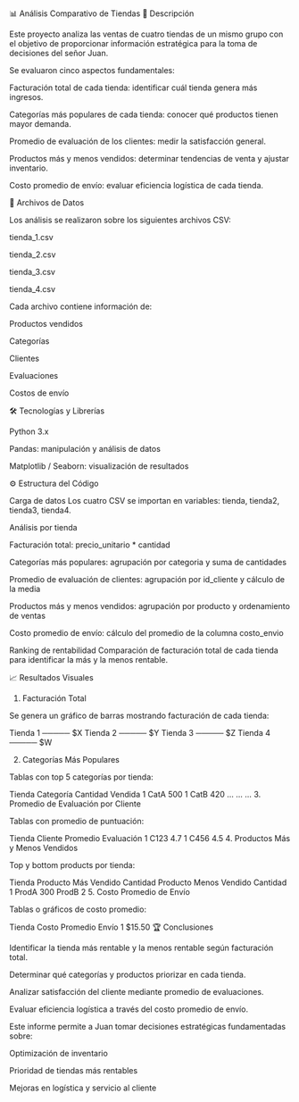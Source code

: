 📊 Análisis Comparativo de Tiendas
📝 Descripción

Este proyecto analiza las ventas de cuatro tiendas de un mismo grupo con el objetivo de proporcionar información estratégica para la toma de decisiones del señor Juan.

Se evaluaron cinco aspectos fundamentales:

Facturación total de cada tienda: identificar cuál tienda genera más ingresos.

Categorías más populares de cada tienda: conocer qué productos tienen mayor demanda.

Promedio de evaluación de los clientes: medir la satisfacción general.

Productos más y menos vendidos: determinar tendencias de venta y ajustar inventario.

Costo promedio de envío: evaluar eficiencia logística de cada tienda.

📂 Archivos de Datos

Los análisis se realizaron sobre los siguientes archivos CSV:

tienda_1.csv

tienda_2.csv

tienda_3.csv

tienda_4.csv

Cada archivo contiene información de:

Productos vendidos

Categorías

Clientes

Evaluaciones

Costos de envío

🛠 Tecnologías y Librerías

Python 3.x

Pandas: manipulación y análisis de datos

Matplotlib / Seaborn: visualización de resultados

⚙ Estructura del Código

Carga de datos
Los cuatro CSV se importan en variables: tienda, tienda2, tienda3, tienda4.

Análisis por tienda

Facturación total: precio_unitario * cantidad

Categorías más populares: agrupación por categoria y suma de cantidades

Promedio de evaluación de clientes: agrupación por id_cliente y cálculo de la media

Productos más y menos vendidos: agrupación por producto y ordenamiento de ventas

Costo promedio de envío: cálculo del promedio de la columna costo_envio

Ranking de rentabilidad
Comparación de facturación total de cada tienda para identificar la más y la menos rentable.

📈 Resultados Visuales
1. Facturación Total

Se genera un gráfico de barras mostrando facturación de cada tienda:

Tienda 1 ───── $X
Tienda 2 ───── $Y
Tienda 3 ───── $Z
Tienda 4 ───── $W

2. Categorías Más Populares

Tablas con top 5 categorías por tienda:

Tienda	Categoría	Cantidad Vendida
1	CatA	500
1	CatB	420
…	…	…
3. Promedio de Evaluación por Cliente

Tablas con promedio de puntuación:

Tienda	Cliente	Promedio Evaluación
1	C123	4.7
1	C456	4.5
4. Productos Más y Menos Vendidos

Top y bottom products por tienda:

Tienda	Producto Más Vendido	Cantidad	Producto Menos Vendido	Cantidad
1	ProdA	300	ProdB	2
5. Costo Promedio de Envío

Tablas o gráficos de costo promedio:

Tienda	Costo Promedio Envío
1	$15.50
🏆 Conclusiones

Identificar la tienda más rentable y la menos rentable según facturación total.

Determinar qué categorías y productos priorizar en cada tienda.

Analizar satisfacción del cliente mediante promedio de evaluaciones.

Evaluar eficiencia logística a través del costo promedio de envío.

Este informe permite a Juan tomar decisiones estratégicas fundamentadas sobre:

Optimización de inventario

Prioridad de tiendas más rentables

Mejoras en logística y servicio al cliente
